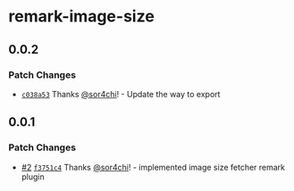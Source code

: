 # remark-image-size

## 0.0.2

### Patch Changes

- [`c038a53`](https://github.com/sor4chi/unified-plugins/commit/c038a534728bed538a765b7c5b58664609d9ec01) Thanks [@sor4chi](https://github.com/sor4chi)! - Update the way to export

## 0.0.1

### Patch Changes

- [#2](https://github.com/sor4chi/unified-plugins/pull/2) [`f3751c4`](https://github.com/sor4chi/unified-plugins/commit/f3751c4ba3fe5b6d2b1c9a7c4d50857907f4f8f3) Thanks [@sor4chi](https://github.com/sor4chi)! - implemented image size fetcher remark plugin
